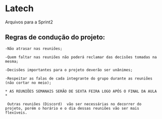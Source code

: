 # Latech

Arquivos para a Sprint2

## Regras de condução do projeto:

```shell
-Não atrasar nas reuniões;

-Quem faltar nas reuniões não poderá reclamar das decisões tomadas na mesma;

-Decisões importantes para o projeto deverão ser unânimes;

-Respeitar as falas de cada integrante do grupo durante as reuniões (não cortar no meio);

* AS REUNIÕES SEMANAIS SERÃO DE SEXTA FEIRA LOGO APÓS O FINAL DA AULA *

 Outras reuniões (Discord)  vão ser necessárias no decorrer do projeto, porém o horário e o dia dessas reuniões vão ser mais flexíveis.
```
